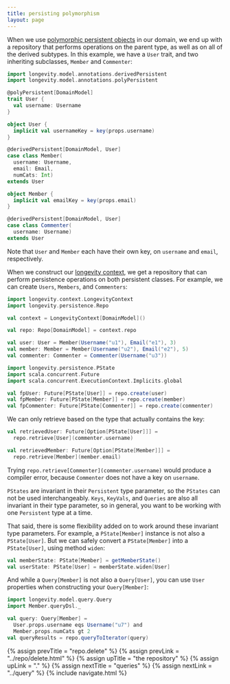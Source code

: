 ```yaml
---
title: persisting polymorphism
layout: page
---
```


When we use [polymorphic persistent objects](../poly/persistents.html) in our domain, we end up with
a repository that performs operations on the parent type, as well as on all of the derived
subtypes. In this example, we have a `User` trait, and two inheriting subclasses, `Member` and
`Commenter`:

```scala
import longevity.model.annotations.derivedPersistent
import longevity.model.annotations.polyPersistent

@polyPersistent[DomainModel]
trait User {
  val username: Username
}

object User {
  implicit val usernameKey = key(props.username)
}

@derivedPersistent[DomainModel, User]
case class Member(
  username: Username,
  email: Email,
  numCats: Int)
extends User

object Member {
  implicit val emailKey = key(props.email)
}

@derivedPersistent[DomainModel, User]
case class Commenter(
  username: Username)
extends User
```

Note that `User` and `Member` each have their own key, on `username` and `email`, respectively.

When we construct our [longevity context](../context), we get a repository that can perform
persistence operations on both persistent classes. For example, we can create `Users`, `Members`,
and `Commenters`:

```scala
import longevity.context.LongevityContext
import longevity.persistence.Repo

val context = LongevityContext[DomainModel]()

val repo: Repo[DomainModel] = context.repo

val user: User = Member(Username("u1"), Email("e1"), 3)
val member: Member = Member(Username("u2"), Email("e2"), 5)
val commenter: Commenter = Commenter(Username("u3"))

import longevity.persistence.PState
import scala.concurrent.Future
import scala.concurrent.ExecutionContext.Implicits.global

val fpUser: Future[PState[User]] = repo.create(user)
val fpMember: Future[PState[Member]] = repo.create(member)
val fpCommenter: Future[PState[Commenter]] = repo.create(commenter)
```

We can only retrieve based on the type that actually contains the key:

```scala
val retrievedUser: Future[Option[PState[User]]] =
  repo.retrieve[User](commenter.username)

val retrievedMember: Future[Option[PState[Member]]] =
  repo.retrieve[Member](member.email)
```

Trying `repo.retrieve[Commenter](commenter.username)` would produce a compiler error, because
`Commenter` does not have a key on `username`.

`PStates` are invariant in their `Persistent` type parameter, so the `PStates` can not be used
interchangeably. `Keys`, `KeyVals`, and `Queries` are also all invariant in their type parameter, so
in general, you want to be working with one `Persistent` type at a time.

That said, there is some flexibility added on to work around these
invariant type parameters. For example, a `PState[Member]` instance is
not also a `PState[User]`. But we can safely convert a
`PState[Member]` into a `PState[User]`, using method `widen`:

```scala
val memberState: PState[Member] = getMemberState()
val userState: PState[User] = memberState.widen[User]
```

And while a `Query[Member]` is not also a `Query[User]`, you can use
`User` properties when constructing your `Query[Member]`:

```scala
import longevity.model.query.Query
import Member.queryDsl._

val query: Query[Member] =
  User.props.username eqs Username("u7") and
  Member.props.numCats gt 2
val queryResults = repo.queryToIterator(query)
```

{% assign prevTitle = "repo.delete" %}
{% assign prevLink  = "../repo/delete.html" %}
{% assign upTitle   = "the repository" %}
{% assign upLink    = "." %}
{% assign nextTitle = "queries" %}
{% assign nextLink  = "../query" %}
{% include navigate.html %}
